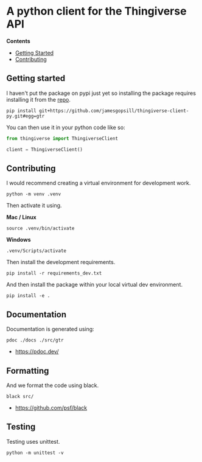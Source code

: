 # A python client for the Thingiverse API

**Contents**
- [Getting Started](#getting-started)
- [Contributing](#contributing)

## Getting started

I haven't put the package on pypi just yet so installing the package requires installing it from the [repo](https://stackoverflow.com/questions/15268953/how-to-install-python-package-from-github).

```
pip install git+https://github.com/jamesgopsill/thingiverse-client-py.git#egg=gtr
```

You can then use it in your python code like so:

```python
from thingiverse import ThingiverseClient

client = ThingiverseClient()


```

## Contributing

I would recommend creating a virtual environment for development work.

```
python -m venv .venv
```

Then activate it using.

**Mac / Linux**

```
source .venv/bin/activate
```

**Windows**

```
.venv/Scripts/activate
```

Then install the development requirements.

```
pip install -r requirements_dev.txt
```

And then install the package within your local virtual dev environment.

```
pip install -e .
```

## Documentation

Documentation is generated using:

```
pdoc ./docs ./src/gtr
```

- https://pdoc.dev/

## Formatting

And we format the code using black.

```
black src/
```

- https://github.com/psf/black

## Testing

Testing uses unittest.

```
python -m unittest -v
```